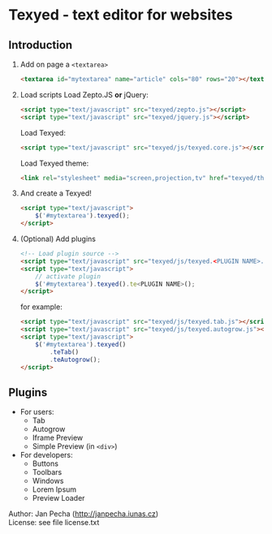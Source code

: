 Texyed - text editor for websites
=================================

Introduction
------------

1. Add on page a ```<textarea>```

	``` html
	<textarea id="mytextarea" name="article" cols="80" rows="20"></textarea>
	```
2. Load scripts
	Load Zepto.JS **or** jQuery:
	
	``` html
	<script type="text/javascript" src="texyed/zepto.js"></script>
	<script type="text/javascript" src="texyed/jquery.js"></script>
	```
	
	Load Texyed:
	
	``` html
	<script type="text/javascript" src="texyed/js/texyed.core.js"></script>
	```
	
	Load Texyed theme:
	``` html
	<link rel="stylesheet" media="screen,projection,tv" href="texyed/themes/default.css" type="text/css">
	```
3. And create a Texyed!
	``` html
	<script type="text/javascript">
		$('#mytextarea').texyed();
	</script>
	```
4. (Optional) Add plugins
	``` html
	<!-- Load plugin source -->
	<script type="text/javascript" src="texyed/js/texyed.<PLUGIN NAME>.js"></script>
	<script type="text/javascript">
		// activate plugin
		$('#mytextarea').texyed().te<PLUGIN NAME>();
	</script>
	```
	
	for example:
	
	``` html
	<script type="text/javascript" src="texyed/js/texyed.tab.js"></script>
	<script type="text/javascript" src="texyed/js/texyed.autogrow.js"></script>
	<script type="text/javascript">
		$('#mytextarea').texyed()
			.teTab()
			.teAutogrow();
	</script>
	```


Plugins
-------

* For users:
	* Tab
	* Autogrow
	* Iframe Preview
	* Simple Preview (in ```<div>```)
* For developers:
	* Buttons
	* Toolbars
	* Windows
	* Lorem Ipsum
	* Preview Loader


Author: Jan Pecha (http://janpecha.iunas.cz)
<br>License: see file license.txt

